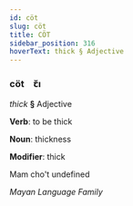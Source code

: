 ```yaml
---
id: cöt
slug: cöt
title: CÖT
sidebar_position: 316
hoverText: thick § Adjective
---
```


### cöt&emsp;<span kind="abugida">ꞇ̆ı</span>

*thick* **§** Adjective

**Verb**: to be thick

**Noun**: thickness

**Modifier**: thick

Mam cho't undefined

*Mayan Language Family*